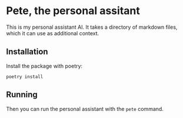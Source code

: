 # Pete, the personal assitant

This is my personal assistant AI. It takes a directory of markdown files, which it can use as additional context.

## Installation

Install the package with poetry:

```shell
poetry install
```

## Running

Then you can run the personal assistant with the `pete` command.
